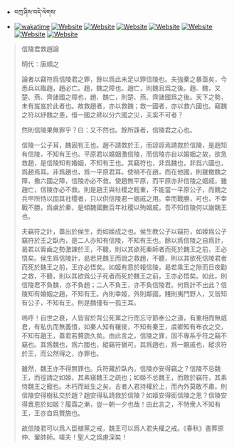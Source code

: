 - བཀྲ་ཤིས་བདེ་ལེགས་ 
- [![wakatime](https://wakatime.com/badge/user/5043ee4a-e361-4607-9d47-d557f2005d05.svg)](https://wakatime.com/@5043ee4a-e361-4607-9d47-d557f2005d05)	[![Website](https://img.shields.io/website?label=&up_color=orange&up_message=Tianchi&url=https%3A%2F%2Fshields.io)](https://tianchi.aliyun.com/home/science/scienceDetail?userId=1095279182618)	[![Website](https://img.shields.io/website?label=&up_color=blue&up_message=Kaggle&url=https%3A%2F%2Fshields.io)](https://www.kaggle.com/ivanxu/)	[![Website](https://img.shields.io/website?label=&up_color=gay&up_message=Yuque&url=https%3A%2F%2Fshields.io)](https://www.yuque.com/ivanaxu)	[![Website](https://img.shields.io/website?label=&up_color=brown&up_message=Leetcode&url=https%3A%2F%2Fshields.io)](https://leetcode.cn/u/ivanaxu)	[![Website](https://img.shields.io/website?label=&up_color=violet&up_message=AIstudio&url=https%3A%2F%2Fshields.io)](https://aistudio.baidu.com/aistudio/personalcenter/thirdview/979775)	[![Website](https://img.shields.io/website?label=&up_color=red&up_message=Gitee&url=https%3A%2F%2Fshields.io)](https://gitee.com/IvanaXu)	[![Website](https://img.shields.io/website?label=&up_color=yellow&up_message=Monkeytype&url=https%3A%2F%2Fshields.io)](https://monkeytype.com/profile/IvanaXu) 

> 信陵君救趙論
> 
> 明代：唐順之 
> 
> 論者以竊符爲信陵君之罪，餘以爲此未足以罪信陵也。夫強秦之暴亟矣，今悉兵以臨趙，趙必亡。趙，魏之障也。趙亡，則魏且爲之後。趙、魏，又楚、燕、齊諸國之障也，趙、魏亡，則楚、燕、齊諸國爲之後。天下之勢，未有岌岌於此者也。故救趙者，亦以救魏；救一國者，亦以救六國也。竊魏之符以紓魏之患，借一國之師以分六國之災，夫奚不可者？
> 
> 然則信陵果無罪乎？曰：又不然也。餘所誅者，信陵君之心也。
> 
> 信陵一公子耳，魏固有王也。趙不請救於王，而諄諄焉請救於信陵，是趙知有信陵，不知有王也。平原君以婚姻激信陵，而信陵亦自以婚姻之故，欲急救趙，是信陵知有婚姻，不知有王也。其竊符也，非爲魏也，非爲六國也，爲趙焉耳。非爲趙也，爲一平原君耳。使禍不在趙，而在他國，則雖撤魏之障，撤六國之障，信陵亦必不救。使趙無平原，而平原亦非信陵之姻戚，雖趙亡，信陵亦必不救。則是趙王與社稷之輕重，不能當一平原公子，而魏之兵甲所恃以固其社稷者，只以供信陵君一姻戚之用。幸而戰勝，可也，不幸戰不勝，爲虜於秦，是傾魏國數百年社稷以殉姻戚，吾不知信陵何以謝魏王也。
> 
> 夫竊符之計，蓋出於侯生，而如姬成之也。侯生教公子以竊符，如姬爲公子竊符於王之臥內，是二人亦知有信陵，不知有王也。餘以爲信陵之自爲計，曷若以脣齒之勢激諫於王，不聽，則以其欲死秦師者而死於魏王之前，王必悟矣。侯生爲信陵計，曷若見魏王而說之救趙，不聽，則以其欲死信陵君者而死於魏王之前，王亦必悟矣。如姬有意於報信陵，曷若乘王之隙而日夜勸之救，不聽，則以其欲爲公子死者而死於魏王之前，王亦必悟矣。如此，則信陵君不負魏，亦不負趙；二人不負王，亦不負信陵君。何爲計不出此？信陵知有婚姻之趙，不知有王。內則幸姬，外則鄰國，賤則夷門野人，又皆知有公子，不知有王。則是魏僅有一孤王耳。
> 
> 嗚呼！自世之衰，人皆習於背公死黨之行而忘守節奉公之道，有重相而無威君，有私仇而無義憤，如秦人知有穰侯，不知有秦王，虞卿知有布衣之交，不知有趙王，蓋君若贅旒久矣。由此言之，信陵之罪，固不專系乎符之竊不竊也。其爲魏也，爲六國也，縱竊符猶可。其爲趙也，爲一親戚也，縱求符於王，而公然得之，亦罪也。
> 
> 雖然，魏王亦不得無罪也。兵符藏於臥內，信陵亦安得竊之？信陵不忌魏王，而徑請之如姬，其素窺魏王之疏也；如姬不忌魏王，而敢於竊符，其素恃魏王之寵也。木朽而蛀生之矣。古者人君持權於上，而內外莫敢不肅。則信陵安得樹私交於趙？趙安得私請救於信陵？如姬安得銜信陵之恩？信陵安得賣恩於如姬？履霜之漸，豈一朝一夕也哉！由此言之，不特衆人不知有王，王亦自爲贅旒也。
> 
> 故信陵君可以爲人臣植黨之戒，魏王可以爲人君失權之戒。《春秋》書葬原仲、翬帥師。嗟夫！聖人之爲慮深矣！
>
